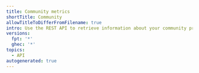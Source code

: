 ```yaml
---
title: Community metrics
shortTitle: Community
allowTitleToDifferFromFilename: true
intro: Use the REST API to retrieve information about your community profile.
versions:
  fpt: '*'
  ghec: '*'
topics:
  - API
autogenerated: true
---
```




<!-- Content after this section is automatically generated -->
